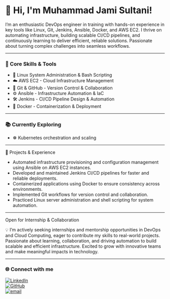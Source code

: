 # 👋 Hi, I'm Muhammad Jami Sultani!

I’m an enthusiastic DevOps engineer in training with hands-on experience in key tools like Linux, Git, Jenkins, Ansible, Docker, and AWS EC2. I thrive on automating infrastructure, building scalable CI/CD pipelines, and continuously learning to deliver efficient, reliable solutions. Passionate about turning complex challenges into seamless workflows.

---

### 🔧 Core Skills & Tools

- 🐧 Linux System Administration & Bash Scripting  
- ☁️ AWS EC2 - Cloud Infrastructure Management  
- 🔧 Git & GitHub - Version Control & Collaboration  
- ⚙️ Ansible - Infrastructure Automation & IaC  
- 🛠️ Jenkins - CI/CD Pipeline Design & Automation  
- 🐳 Docker - Containerization & Deployment  

---

### 📚 Currently Exploring

- ☸️ Kubernetes orchestration and scaling

---

🚀 Projects & Experience

- Automated infrastructure provisioning and configuration management using Ansible on AWS EC2 instances.
- Developed and maintained Jenkins CI/CD pipelines for faster and reliable deployments.  
- Containerized applications using Docker to ensure consistency across environments.  
- Implemented Git workflows for version control and collaboration.  
- Practiced Linux server administration and shell scripting for system automation.  

---

Open for Internship & Collaboration

💡 I’m actively seeking internships and mentorship opportunities in DevOps and Cloud Computing, eager to contribute my skills to real-world projects. Passionate about learning, collaboration, and driving automation to build scalable and efficient infrastructure. Excited to grow with innovative teams and make meaningful impacts in technology.

---

### 🌐 Connect with me

[![LinkedIn](https://img.shields.io/badge/LinkedIn-blue?style=flat&logo=linkedin)](https://www.linkedin.com/in/muhammad-jami-sultani-251ab731a/)  
[![GitHub](https://img.shields.io/badge/GitHub-black?style=flat&logo=github)](https://github.com/jamisultani)  
[![email](https://img.shields.io/badge/Email-D14836?logo=gmail&logoColor=white)](mailto:sultanijami03@gmail.com)

